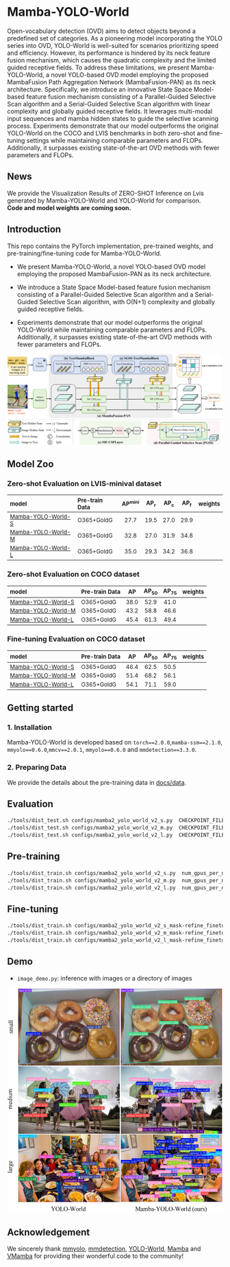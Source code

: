 
# Mamba-YOLO-World
Open-vocabulary detection (OVD) aims to detect objects beyond a predefined set of categories.
As a pioneering model incorporating the YOLO series into OVD, YOLO-World is well-suited for scenarios prioritizing speed and efficiency.
However, its performance is hindered by its neck feature fusion mechanism, which causes the quadratic complexity and the limited guided receptive fields. 
To address these limitations, we present Mamba-YOLO-World, a novel YOLO-based OVD model employing the proposed MambaFusion Path Aggregation Network (MambaFusion-PAN) as its neck architecture.
Specifically, we introduce an innovative State Space Model-based feature fusion mechanism consisting of a Parallel-Guided Selective Scan algorithm and a Serial-Guided Selective Scan algorithm with linear complexity and globally guided receptive fields.
It leverages multi-modal input sequences and mamba hidden states to guide the selective scanning process.
Experiments demonstrate that our model outperforms the original YOLO-World on the COCO and LVIS benchmarks in both zero-shot and fine-tuning settings while maintaining comparable parameters and FLOPs. 
Additionally, it surpasses existing state-of-the-art OVD methods with fewer parameters and FLOPs.

## News
We provide the Visualization Results of ZERO-SHOT Inference on Lvis generated by Mamba-YOLO-World and YOLO-World for comparison. <br>
**Code and model weights are coming soon.**

## Introduction
This repo contains the PyTorch implementation, pre-trained weights, and pre-training/fine-tuning code for Mamba-YOLO-World.

* We present Mamba-YOLO-World, a novel YOLO-based OVD model employing the proposed MambaFusion-PAN as its neck architecture.

* We introduce a State Space Model-based feature fusion mechanism consisting of a Parallel-Guided Selective Scan algorithm and a Serial-Guided Selective Scan algorithm, with O(N+1) complexity and globally guided receptive fields.

* Experiments demonstrate that our model outperforms the original YOLO-World while maintaining comparable parameters and FLOPs. Additionally, it surpasses existing state-of-the-art OVD methods with fewer parameters and FLOPs.

<div align="center">
<img src="./assets/overall_architecture.png">
</div>

## Model Zoo

### Zero-shot Evaluation on LVIS-minival dataset

<div><font size=2>

| model                                                             | Pre-train Data       | AP<sup>mini</su> | AP<sub>r</sub> | AP<sub>c</sub> | AP<sub>f</sub> | weights |
|:------------------------------------------------------------------| :------------------- |:----------------:|:--------------:|:--------------:|:--------------:|:-------:|
| [Mamba-YOLO-World-S](configs/mamba2_yolo_world_v2_s.py)           | O365+GoldG |       27.7       |      19.5      |      27.0      |      29.9      |         |
| [Mamba-YOLO-World-M](configs/mamba2_yolo_world_v2_m.py)           | O365+GoldG |       32.8       |      27.0      |      31.9      |      34.8      |         | 
| [Mamba-YOLO-World-L](configs/mamba2_yolo_world_v2_l.py)           | O365+GoldG |       35.0       |      29.3      |      34.2      |      36.8      |         | 

</font>
</div>

### Zero-shot Evaluation on COCO dataset

<div><font size=2>

| model                                                             | Pre-train Data       |  AP  | AP<sub>50</sub> | AP<sub>75</sub> | weights |
|:------------------------------------------------------------------| :------------------- |:----:|:---------------:|:---------------:|:-------:|
| [Mamba-YOLO-World-S](configs/mamba2_yolo_world_v2_s.py)           | O365+GoldG | 38.0 |      52.9       |      41.0       |         |
| [Mamba-YOLO-World-M](configs/mamba2_yolo_world_v2_m.py)           | O365+GoldG | 43.2 |      58.8       |      46.6       |         | 
| [Mamba-YOLO-World-L](configs/mamba2_yolo_world_v2_l.py)           | O365+GoldG | 45.4 |      61.3       |      49.4       |         | 

</font>
</div>

### Fine-tuning Evaluation on COCO dataset

<div><font size=2>

| model                                                             | Pre-train Data       |  AP  | AP<sub>50</sub> | AP<sub>75</sub> | weights |
|:------------------------------------------------------------------| :------------------- |:----:|:---------------:|:---------------:|:-------:|
| [Mamba-YOLO-World-S](configs/mamba2_yolo_world_v2_s.py)           | O365+GoldG | 46.4 |      62.5       |      50.5       |         |
| [Mamba-YOLO-World-M](configs/mamba2_yolo_world_v2_m.py)           | O365+GoldG | 51.4 |      68.2       |      56.1       |         | 
| [Mamba-YOLO-World-L](configs/mamba2_yolo_world_v2_l.py)           | O365+GoldG | 54.1 |      71.1       |      59.0       |         | 

</font>
</div>

## Getting started

### 1. Installation

Mamba-YOLO-World is developed based on `torch==2.0.0`,`mamba-ssm==2.1.0`, `mmyolo==0.6.0`,`mmcv==2.0.1`, `mmyolo==0.6.0` and `mmdetection==3.3.0`. 

### 2. Preparing Data

We provide the details about the pre-training data in [docs/data](./docs/data.md).

##  Evaluation
```bash
./tools/dist_test.sh configs/mamba2_yolo_world_v2_s.py  CHECKPOINT_FILEPATH  num_gpus_per_node
./tools/dist_test.sh configs/mamba2_yolo_world_v2_m.py  CHECKPOINT_FILEPATH  num_gpus_per_node
./tools/dist_test.sh configs/mamba2_yolo_world_v2_l.py  CHECKPOINT_FILEPATH  num_gpus_per_node
```

## Pre-training
```bash
./tools/dist_train.sh configs/mamba2_yolo_world_v2_s.py  num_gpus_per_node  --amp
./tools/dist_train.sh configs/mamba2_yolo_world_v2_m.py  num_gpus_per_node  --amp
./tools/dist_train.sh configs/mamba2_yolo_world_v2_l.py  num_gpus_per_node  --amp
```


## Fine-tuning
```bash
./tools/dist_train.sh configs/mamba2_yolo_world_v2_s_mask-refine_finetune_coco.py  num_gpus_per_node --amp 
./tools/dist_train.sh configs/mamba2_yolo_world_v2_m_mask-refine_finetune_coco.py  num_gpus_per_node --amp 
./tools/dist_train.sh configs/mamba2_yolo_world_v2_l_mask-refine_finetune_coco.py  num_gpus_per_node --amp 
```

## Demo


- `image_demo.py`: inference with images or a directory of images
<div align="center">
<img src="./assets/visualization.png">
</div>

## Acknowledgement

We sincerely thank [mmyolo](https://github.com/open-mmlab/mmyolo), [mmdetection](https://github.com/open-mmlab/mmdetection), [YOLO-World](https://github.com/AILAB-CVC/YOLO-World), [Mamba](https://github.com/state-spaces/mamba) and [VMamba](https://github.com/MzeroMiko/VMamba) for providing their wonderful code to the community!

